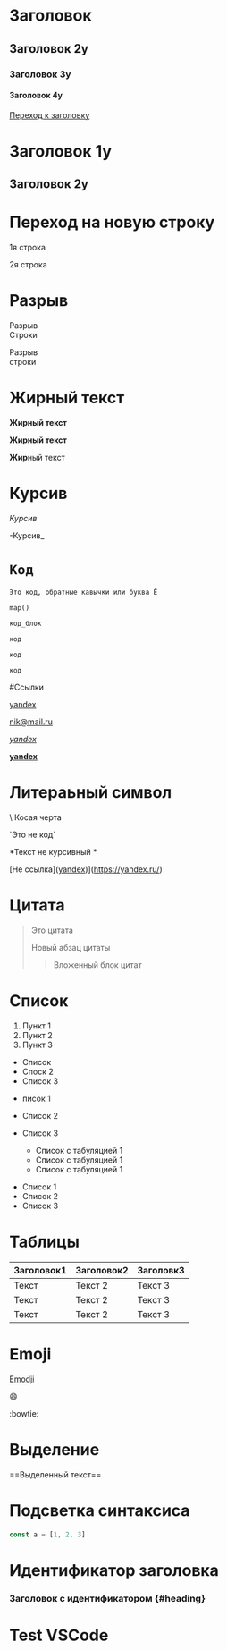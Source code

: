 # Заголовок
## Заголовок 2у
### Заголовок 3у
#### Заголовок 4у

[Переход к заголовку](#heading)


Заголовок 1у
===
Заголовок 2у
---
# Переход на новую строку
1я строка

2я строка

# Разрыв

Разрыв  
Строки

Разрыв <br> строки

# Жирный текст

**Жирный текст**

__Жирный текст__

**Жир**ный текст

# Курсив

*Курсив*

-Курсив_

# `Код`

`Это код, обратные кавычки или буква Ё`

```map()```

```
код_блок

код

код

код
```

#Ссылки

[yandex](https://ya.ru/)

<nik@mail.ru>

*[yandex](https://ya.ru/)*

**[yandex](https://ya.ru/)**

# Литераьный символ

\\ Косая черта

\`Это не код\`

\*Текст не курсивный \*

\[Не ссылка]([yandex](https://ya.ru/))](https://yandex.ru/)

 # Цитата

 > Это цитата
>
> Новый абзац цитаты
>> Вложенный блок цитат
  
# Список

1. Пункт 1
2. Пункт 2
3. Пункт 3

+ Список
+ Споск 2
+ Список 3

- писок 1
- Список 2
- Список 3
  
  - Список с табуляцией 1
  - Список с табуляцией 1
  - Список с табуляцией 1

* Список 1
* Список 2
* Список 3
  
# Таблицы
|Заголовок1|Заголовок2|Заголовк3|
|----------|----------|---------|
| Текст    | Текст 2  | Текст 3 |
| Текст    | Текст 2  | Текст 3 |
| Текст    | Текст 2  | Текст 3 |

# Emoji

[Emodji](https://github.com/markdown-templates/markdown-emojis?ysclid=mav57hgv88528589696)

:smile:

:bowtie:

# Выделение

==Выделенный текст==

# Подсветка синтаксиса

```javascript
const a = [1, 2, 3]
```

# Идентификатор заголовка

### Заголовок с идентификатором {#heading}


# Test VSCode



